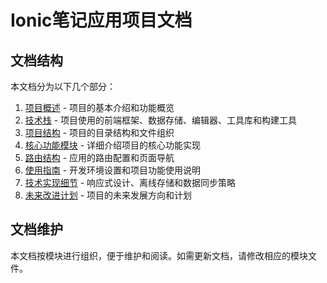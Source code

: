 # Ionic笔记应用项目文档

## 文档结构

本文档分为以下几个部分：

1. [项目概述](./01-项目概述.md) - 项目的基本介绍和功能概览
2. [技术栈](./02-技术栈.md) - 项目使用的前端框架、数据存储、编辑器、工具库和构建工具
3. [项目结构](./03-项目结构.md) - 项目的目录结构和文件组织
4. [核心功能模块](./04-核心功能模块.md) - 详细介绍项目的核心功能实现
5. [路由结构](./05-路由结构.md) - 应用的路由配置和页面导航
6. [使用指南](./06-使用指南.md) - 开发环境设置和项目功能使用说明
7. [技术实现细节](./07-技术实现细节.md) - 响应式设计、离线存储和数据同步策略
8. [未来改进计划](./08-未来改进计划.md) - 项目的未来发展方向和计划

## 文档维护

本文档按模块进行组织，便于维护和阅读。如需更新文档，请修改相应的模块文件。
